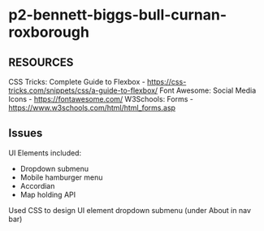 # p2-bennett-biggs-bull-curnan-roxborough

## RESOURCES 

CSS Tricks: Complete Guide to Flexbox - https://css-tricks.com/snippets/css/a-guide-to-flexbox/
Font Awesome: Social Media Icons - https://fontawesome.com/
W3Schools: Forms - https://www.w3schools.com/html/html_forms.asp

## Issues
UI Elements included: 
 - Dropdown submenu 
 - Mobile hamburger menu
 - Accordian
 - Map holding API
 
Used CSS to design UI element dropdown submenu (under About in nav bar)